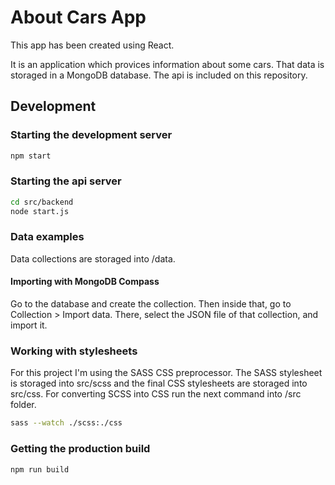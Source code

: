 # About Cars App

This app has been created using React.

It is an application which provices information about some cars. That data is storaged in a MongoDB database. The api is included on this repository.



## Development

### Starting the development server

```bash
npm start
```

### Starting the api server

```bash
cd src/backend
node start.js
```

### Data examples

Data collections are storaged into /data. 

#### Importing with MongoDB Compass

Go to the database and create the collection. Then inside that, go to Collection > Import data. There, select the JSON file of that collection, and import it.

### Working with stylesheets

For this project I'm using the SASS CSS preprocessor. The SASS stylesheet is storaged into src/scss and the final CSS stylesheets are storaged into src/css.
For converting SCSS into CSS run the next command into /src folder.

```bash
sass --watch ./scss:./css
```

### Getting the production build

```bash
npm run build
```
